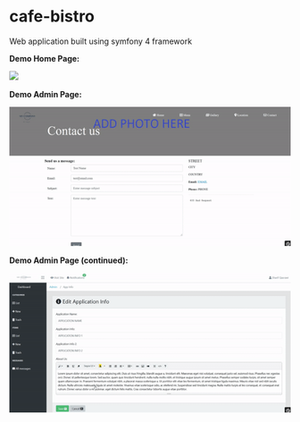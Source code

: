 # cafe-bistro
Web application built using symfony 4 framework



**Demo Home Page:**

<img src="ezgif.com-video-to-gif.gif" /> 

**Demo Admin Page:**

<img src="ezgif.com-video-to-gif(1).gif" /> 


**Demo Admin Page (continued):**

<img src="ezgif.com-video-to-gif(2).gif" /> 
